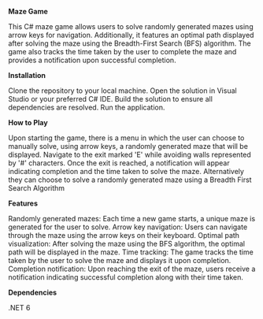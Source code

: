 **Maze Game**

This C# maze game allows users to solve randomly generated mazes using arrow keys for navigation. Additionally, it features an optimal path displayed after solving the maze using the Breadth-First Search (BFS) algorithm. The game also tracks the time taken by the user to complete the maze and provides a notification upon successful completion.

**Installation**

Clone the repository to your local machine.
Open the solution in Visual Studio or your preferred C# IDE.
Build the solution to ensure all dependencies are resolved.
Run the application.

**How to Play**

Upon starting the game, there is a menu in which the user can choose to manually solve, using arrow keys, a randomly generated maze that will be displayed.
Navigate to the exit marked 'E' while avoiding walls represented by '#' characters.
Once the exit is reached, a notification will appear indicating completion and the time taken to solve the maze.
Alternatively they can choose to solve a randomly generated maze using a Breadth First Search Algorithm

**Features**

Randomly generated mazes: Each time a new game starts, a unique maze is generated for the user to solve.
Arrow key navigation: Users can navigate through the maze using the arrow keys on their keyboard.
Optimal path visualization: After solving the maze using the BFS algorithm, the optimal path will be displayed in the maze.
Time tracking: The game tracks the time taken by the user to solve the maze and displays it upon completion.
Completion notification: Upon reaching the exit of the maze, users receive a notification indicating successful completion along with their time taken.

**Dependencies**

.NET 6

